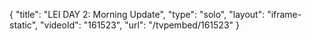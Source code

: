{
    "title": "LEI DAY 2: Morning Update",
    "type": "solo",
    "layout": "iframe-static",
    "videoId": "161523",
    "url": "\/tvpembed\/161523"
}